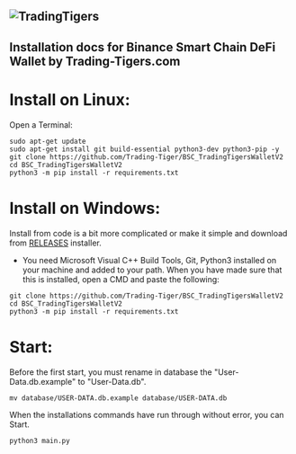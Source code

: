 ![TradingTigers](https://trading-tigers.com/logos/TradingTigers.png)  
---
## Installation docs for Binance Smart Chain DeFi Wallet by Trading-Tigers.com 

# Install on Linux:
Open a Terminal:
```shell
sudo apt-get update
sudo apt-get install git build-essential python3-dev python3-pip -y
git clone https://github.com/Trading-Tiger/BSC_TradingTigersWalletV2
cd BSC_TradingTigersWalletV2
python3 -m pip install -r requirements.txt

```
# Install on Windows:
Install from code is a bit more complicated or make it simple and download from [RELEASES](https://github.com/Trading-Tiger/BSC_TradingTigersWalletV2/releases) installer.  

- You need Microsoft Visual C++ Build Tools, Git, Python3 installed on your machine and added to your path.
When you have made sure that this is installed, open a CMD and paste the following:
```shell
git clone https://github.com/Trading-Tiger/BSC_TradingTigersWalletV2
cd BSC_TradingTigersWalletV2
python3 -m pip install -r requirements.txt

```


# Start:
Before the first start, you must rename in database the "User-Data.db.example" to "User-Data.db".
```shell
mv database/USER-DATA.db.example database/USER-DATA.db

```

When the installations commands have run through without error, you can Start.

```shell
python3 main.py

```
